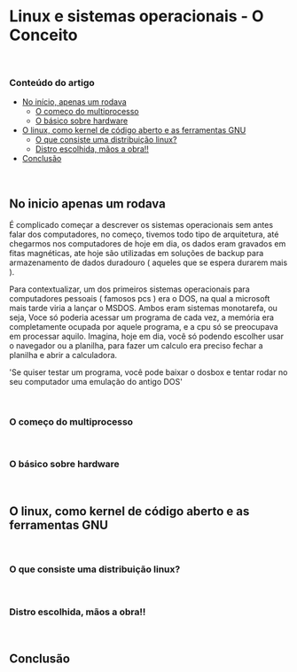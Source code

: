 # Linux e sistemas operacionais - O Conceito

&nbsp;

### Conteúdo do artigo

- [No início, apenas um rodava](#no-inicio-apenas-um-rodava)
  - [O começo do multiprocesso](#o-começo-do-multiprocesso)
  - [O básico sobre hardware](#O-básico-sobre-hardware)
- [O linux, como kernel de código aberto e as ferramentas GNU](#O-linux-como-kernel-de-código-aberto-e-as-ferramentas-GNU)
  - [O que consiste uma distribuição linux?](#O-que-consiste-uma-distribuição-linux?)
  - [Distro escolhida, mãos a obra!!](#Distro-escolhida-mãos-a-obra!!)
- [Conclusão](#conclusão)

&nbsp;

## No inicio apenas um rodava

É complicado começar a descrever os sistemas operacionais sem antes falar dos computadores, no começo, tivemos todo tipo de arquitetura, até chegarmos nos computadores de hoje em dia, os dados eram gravados em fitas magnéticas, ate hoje são utilizadas em soluções de backup para armazenamento de dados duradouro ( aqueles que se espera durarem mais ).

Para contextualizar, um dos primeiros sistemas operacionais para computadores pessoais ( famosos pcs ) era o DOS, na qual a microsoft mais tarde viria a lançar o MSDOS. Ambos eram sistemas monotarefa, ou seja, Voce só poderia acessar um programa de cada vez, a memória era completamente ocupada por aquele programa, e a cpu só se preocupava em processar aquilo. Imagina, hoje em dia, você só podendo escolher usar o navegador ou a planilha, para fazer um calculo era preciso fechar a planilha e abrir a calculadora.

'Se quiser testar um programa, você pode baixar o dosbox e tentar rodar no seu computador uma emulação do antigo DOS'


&nbsp;

### O começo do multiprocesso


&nbsp;
### O básico sobre hardware
&nbsp;
## O linux, como kernel de código aberto e as ferramentas GNU
&nbsp;
### O que consiste uma distribuição linux?
&nbsp;
### Distro escolhida, mãos a obra!!
&nbsp;
## Conclusão